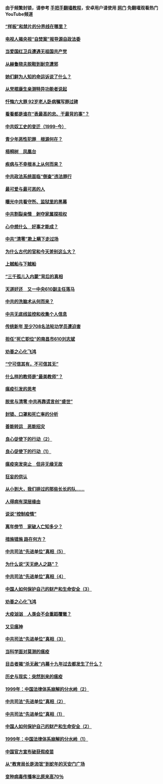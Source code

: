 #### 由于频繁封锁，请参考 [手把手翻墙教程](https://github.com/gfw-breaker/guides/wiki/)，安卓用户请使用 [网门](https://github.com/gfw-breaker/nogfw/blob/master/dl.md?t=04050100) 免翻墙观看热门YouTube频道 

#### [“样板”和禁片的分界线在哪里？](../pages/19/422704.md?t=04050100) 

#### [电视人揭央视“自焚案”报导源自政法委](../pages/19/422770.md?t=04050100) 

#### [当爱国红卫兵遭遇无祖国共产党](../pages/19/422848.md?t=04050100) 

#### [从赫鲁晓夫脱鞋到耐克遭邪](../pages/19/422826.md?t=04050100) 

#### [她们鲜为人知的命运诉说了什么？](../pages/19/422754.md?t=04050100) 

#### [从党棍康生亲测特异功能者说起](../pages/19/422657.md?t=04050100) 

#### [忏悔六大罪 92岁老人卧病嘱写罪过碑](../pages/19/422750.md?t=04050100) 

#### [看看都是谁在“表最高的忠、干最背的事”？](../pages/19/422703.md?t=04050100) 

#### [中共奴工史的变迁（1999-今）](../pages/19/422656.md?t=04050100) 

#### [青少年恶性犯罪　根源何在？](../pages/19/422449.md?t=04050100) 

#### [梧桐树　凤凰台](../pages/19/422442.md?t=04050100) 

#### [疾病与不幸根本上从何而来？](../pages/19/422438.md?t=04050100) 

#### [中共政法系统面临“倒查”违法罪行](../pages/19/422497.md?t=04050100) 

#### [最可爱与最可恶的人](../pages/19/422448.md?t=04050100) 

#### [曝光中共看守所、监狱里的黑幕](../pages/19/422390.md?t=04050100) 

#### [中共割裂亲情　剥夺家属探视权](../pages/19/422364.md?t=04050100) 

#### [心中想什么　好事才能成？](../pages/19/422318.md?t=04050100) 

#### [中共“清零”欺上瞒下走过场](../pages/19/422306.md?t=04050100) 

#### [为什么古代的官和今天差别这么大？](../pages/19/422228.md?t=04050100) 

#### [上贼船与下贼船](../pages/19/422276.md?t=04050100) 

#### [“三千孤儿入内蒙”背后的真相](../pages/19/422229.md?t=04050100) 

#### [天道好还　又一中央610副主任落马](../pages/19/422155.md?t=04050100) 

#### [中共的洗脑术从何而来？](../pages/19/422154.md?t=04050100) 

#### [中共无底线监控和收集个人信息](../pages/19/422039.md?t=04050100) 

#### [传统新年 至少708名法轮功学员遭迫害](../pages/19/421946.md?t=04050100) 

#### [担任“死亡职位”的南昌市610刘志斌](../pages/19/421957.md?t=04050100) 

#### [劝善之心化飞鸿](../pages/19/421164.md?t=04050100) 

#### [“宁可信其有，不可信其无”](../pages/19/421691.md?t=04050100) 

#### [什么样的教师是“最美教师”？](../pages/19/421755.md?t=04050100) 

#### [瘟疫引发的思考](../pages/19/421594.md?t=04050100) 

#### [脱贫与清零 中共再靠谎言创“盛世”](../pages/19/421590.md?t=04050100) 

#### [封锁、口罩和死亡率的分析](../pages/19/421495.md?t=04050100) 

#### [善能转运　恶能招灾](../pages/19/421334.md?t=04050100) 

#### [良心促使下的行动（2）](../pages/19/421361.md?t=04050100) 

#### [良心促使下的行动（1）](../pages/19/421302.md?t=04050100) 

#### [瘟疫突发突止　但非无缘无故](../pages/19/421281.md?t=04050100) 

#### [狂妄的供认](../pages/19/421199.md?t=04050100) 

#### [从小到大，我们排过的那些长长的队……](../pages/19/421243.md?t=04050100) 

#### [人得病有深层缘由](../pages/19/420864.md?t=04050100) 

#### [说说“控制疫情”](../pages/19/420831.md?t=04050100) 

#### [离年傍节　家破人亡知多少？](../pages/19/420563.md?t=04050100) 

#### [措施错施  路在何方？](../pages/19/420076.md?t=04050100) 

#### [中共司法“先进单位”真相（5）](../pages/19/419453.md?t=04050100) 

#### [为什么说“天无绝人之路”？](../pages/19/419618.md?t=04050100) 

#### [中共司法“先进单位”真相（4）](../pages/19/419452.md?t=04050100) 

#### [中国人如何保护自己的财产和生命安全（3）](../pages/19/419405.md?t=04050100) 

#### [劝善之心化飞鸿](../pages/19/418758.md?t=04050100) 

#### [大疫汹汹　人类会不会重蹈覆辙？](../pages/19/419691.md?t=04050100) 

#### [又见瘟神](../pages/19/419225.md?t=04050100) 

#### [中共司法“先进单位”真相（3）](../pages/19/419451.md?t=04050100) 

#### [当科学面对莫测的瘟疫](../pages/19/419625.md?t=04050100) 

#### [目击者揭“杀无赦”内幕十九年过去都发生了什么？](../pages/19/419617.md?t=04050100) 

#### [历史与现实：突然到来的瘟疫](../pages/19/419619.md?t=04050100) 

#### [1999年：中国法律体系崩解的分水岭（2）](../pages/19/419455.md?t=04050100) 

#### [中共司法“先进单位”真相（2）](../pages/19/419450.md?t=04050100) 

#### [中共司法“先进单位”真相（1）](../pages/19/419449.md?t=04050100) 

#### [中国人如何保护自己的财产和生命安全（2）](../pages/19/419404.md?t=04050100) 

#### [1999年：中国法律体系崩解的分水岭（1）](../pages/19/419454.md?t=04050100) 

#### [中国官方宣布破获假疫苗](../pages/19/419504.md?t=04050100) 

#### [从“教育局长是流氓”到蛇年的天安门广场](../pages/19/419470.md?t=04050100) 

#### [变种病毒传播率比原来高70％](../pages/19/419456.md?t=04050100) 


